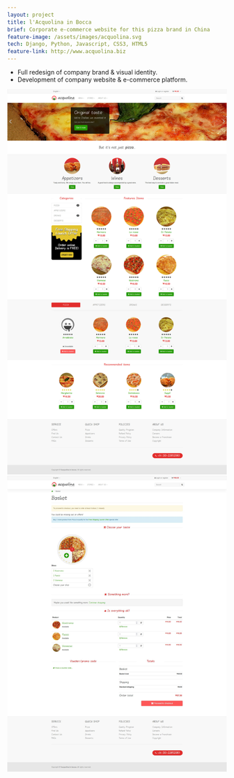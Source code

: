 ```yaml
---
layout: project
title: l'Acquolina in Bocca
brief: Corporate e-commerce website for this pizza brand in China
feature-image: /assets/images/acquolina.svg
tech: Django, Python, Javascript, CSS3, HTML5
feature-link: http://www.acquolina.biz
---
```


* Full redesign of company brand & visual identity.
* Development of company website & e-commerce platform.

<div class="row stackable">
  <img src="/assets/images/acquolina-home.jpg" alt="acquolina.biz"/>
  <img src="/assets/images/acquolina-cart.jpg" alt="acquolina.biz"/>
</div>
